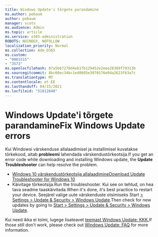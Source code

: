 ```yaml
---
title: Windows Update'i tõrgete parandamine
ms.author: pebaum
author: pebaum
manager: scotv
ms.audience: Admin
ms.topic: article
ms.service: o365-administration
ROBOTS: NOINDEX, NOFOLLOW
localization_priority: Normal
ms.collection: Adm_O365
ms.custom:
- "9001515"
- "3573"
ms.openlocfilehash: 07a5b67270d4eb17b129452e2eee28389f79313b
ms.sourcegitcommit: 8bc60ec34bc1e40685e3976576e04a2623f63a7c
ms.translationtype: MT
ms.contentlocale: et-EE
ms.lasthandoff: 04/15/2021
ms.locfileid: "51812640"
---
```

# <a name="fix-windows-update-errors"></a><span data-ttu-id="71f67-102">Windows Update'i tõrgete parandamine</span><span class="sxs-lookup"><span data-stu-id="71f67-102">Fix Windows Update errors</span></span>

<span data-ttu-id="71f67-103">Kui Windowsi värskenduse allalaadimisel ja installimisel kuvatakse tõrkekood, aitab **probleemi** lahendada värskendustõrkeotsija.</span><span class="sxs-lookup"><span data-stu-id="71f67-103">If you get an error code while downloading and installing Windows update, the **Update Troubleshooter** can help resolve the problem.</span></span>

- [<span data-ttu-id="71f67-104">Windows 10 värskendustõrkeotsija allalaadimine</span><span class="sxs-lookup"><span data-stu-id="71f67-104">Download Update Troubleshooter for Windows 10</span></span>](https://support.microsoft.com/help/4027322/windows-update-troubleshooter)
- <span data-ttu-id="71f67-105">Käivitage tõrkeotsija.</span><span class="sxs-lookup"><span data-stu-id="71f67-105">Run the troubleshooter.</span></span> <span data-ttu-id="71f67-106">Kui see on tehtud, on hea tava seadme taaskäivitada.</span><span class="sxs-lookup"><span data-stu-id="71f67-106">When it's done, it's best practice to restart your device.</span></span> <span data-ttu-id="71f67-107">Seejärel valige uute värskenduste otsimiseks Start [> Settings > Update & Security > Windows Update](ms-settings:windowsupdate).</span><span class="sxs-lookup"><span data-stu-id="71f67-107">Then check for new updates by going to [Start > Settings > Update & Security > Windows Update](ms-settings:windowsupdate).</span></span>

<span data-ttu-id="71f67-108">Kui need ikka ei toimi, lugege lisateavet [teemast Windows Update: KKK.](https://support.microsoft.com/help/12373/windows-update-faq)</span><span class="sxs-lookup"><span data-stu-id="71f67-108">If those still don't work, please check out [Windows Update: FAQ](https://support.microsoft.com/help/12373/windows-update-faq) for more information.</span></span>
